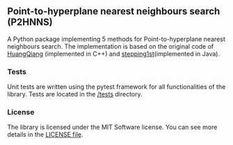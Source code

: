 ## Point-to-hyperplane nearest neighbours search (P2HNNS)
A Python package implementing 5 methods for Point-to-hyperplane nearest neighbours search.
The implementation is based on the original code of [HuangQiang](https://github.com/HuangQiang/P2HNNS) (implemented in C++) and [stepping1st](https://github.com/stepping1st/hyperplane-hash/tree/master)(implemented in Java).

### Tests
Unit tests are written using the pytest framework for all functionalities of the library. Tests are located in the [/tests](/tests/) directory. 

### License
The library is licensed under the MIT Software license. You can see more details in the [LICENSE file](./LICENSE).